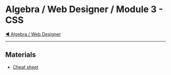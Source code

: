 # Algebra / Web Designer / Module 3 - CSS

[:arrow_backward: Algebra / Web Designer](../README.md)

---

## Materials

* [Cheat sheet](cheat-sheet.md)
